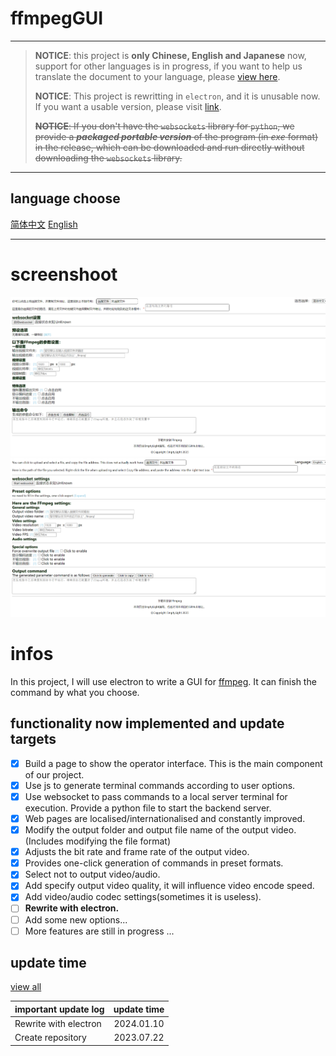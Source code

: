 # ffmpegGUI

---

> **NOTICE**: this project is **only Chinese, English and Japanese** now, support for other languages is in progress, if you want to help us translate the document to your language, please [view here](localization.md).
>
> **NOTICE**: This project is rewritting in `electron`, and it is unusable now. If you want a usable version, please visit [link](https://github.com/emptylight370/ffmpegHTMLGUI/releases/tag/no_electron).
>
> ~~**NOTICE**: If you don't have the `websockets` library for `python`, we provide a ***packaged portable version*** of the program (in *exe* format) in the release, which can be downloaded and run directly without downloading the `websockets` library.~~

---

## language choose

[简体中文](README_zh.md) [English](README.md)

---

# screenshoot

![简体中文](image_zh.png)
![English](image_en.png)

# infos

In this project, I will use electron to write a GUI for [ffmpeg](https:\\ffmpeg.org). It can finish the command by what you choose.

## functionality now implemented and update targets

- [X] Build a page to show the operator interface. This is the main component of our project.
- [X] Use js to generate terminal commands according to user options.
- [X] Use websocket to pass commands to a local server terminal for execution. Provide a python file to start the backend server.
- [X] Web pages are localised/internationalised and constantly improved.
- [X] Modify the output folder and output file name of the output video. (Includes modifying the file format)
- [X] Adjusts the bit rate and frame rate of the output video.
- [X] Provides one-click generation of commands in preset formats.
- [X] Select not to output video/audio.
- [X] Add specify output video quality, it will influence video encode speed.
- [X] Add video/audio codec settings(sometimes it is useless).
- [ ] **Rewrite with electron.**
- [ ] Add some new options...
- [ ] More features are still in progress ...

## update time

[view all](update_log.md)

| important update log  | update time |
| :-------------------- | :---------: |
| Rewrite with electron | 2024.01.10 |
| Create repository     | 2023.07.22 |

